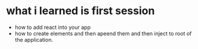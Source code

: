# what i learned is first session

- how to add react into your app
- how to create elements and then apeend them and then inject to root of the application.
